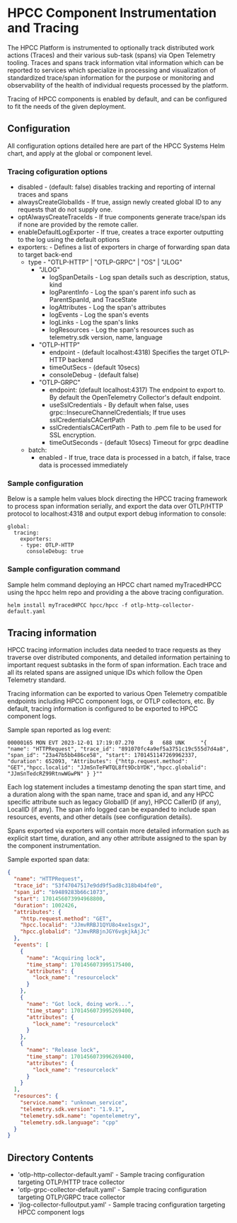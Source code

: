 # HPCC Component Instrumentation and Tracing

The HPCC Platform is instrumented to optionally track distributed work actions (Traces) and their various sub-task (spans) via Open Telemetry tooling. Traces and spans track information vital information which can be reported to services which specialize in processing and visualization of standardized trace/span information for the purpose or monitoring and observability of the health of individual requests processed by the platform.

Tracing of HPCC components is enabled by default, and can be configured to fit the needs of the given deployment.

## Configuration
All configuration options detailed here are part of the HPCC Systems Helm chart, and apply at the global or component level.

### Tracing cofiguration options
- disabled - (default: false) disables tracking and reporting of internal traces and spans
- alwaysCreateGlobalIds - If true, assign newly created global ID to any requests that do not supply one.
- optAlwaysCreateTraceIds - If true components generate trace/span ids if none are provided by the remote caller.
- enableDefaultLogExporter - If true, creates a trace exporter outputting to the log using the default options
- exporters: - Defines a list of exporters in charge of forwarding span data to target back-end
  - type - "OTLP-HTTP" | "OTLP-GRPC" | "OS" | "JLOG"
    - "JLOG"
      - logSpanDetails - Log span details such as description, status, kind
      - logParentInfo  - Log the span's parent info such as ParentSpanId, and TraceState
      - logAttributes  - Log the span's attributes
      - logEvents      - Log the span's events
      - logLinks       - Log the span's links
      - logResources   - Log the span's resources such as telemetry.sdk version, name, language
    - "OTLP-HTTP"
      - endpoint - (default localhost:4318) Specifies the target OTLP-HTTP backend
      - timeOutSecs - (default 10secs)
      - consoleDebug - (default false)
    - "OTLP-GRPC"
      - endpoint: (default localhost:4317) The endpoint to export to. By default the OpenTelemetry Collector's default endpoint.
      - useSslCredentials - By default when false, uses grpc::InsecureChannelCredentials; If true uses sslCredentialsCACertPath
      - sslCredentialsCACertPath - Path to .pem file to be used for SSL encryption.
      - timeOutSeconds - (default 10secs) Timeout for grpc deadline
  - batch:
    - enabled - If true, trace data is processed in a batch, if false, trace data is processed immediately

### Sample configuration
Below is a sample helm values block directing the HPCC tracing framework to process span information serially, and export the data over OTLP/HTTP protocol to localhost:4318 and output export debug information to console:

```console
global:
  tracing:
    exporters:
    - type: OTLP-HTTP
      consoleDebug: true
```
### Sample configuration command

Sample helm command deploying an HPCC chart named myTracedHPCC using the hpcc helm repo and providing a the above tracing configuration.

```console
helm install myTracedHPCC hpcc/hpcc -f otlp-http-collector-default.yaml
```
## Tracing information
HPCC tracing information includes data needed to trace requests as they traverse over distributed components, and detailed information pertaining to important request subtasks in the form of span information. Each trace and all its related spans are assigned unique IDs which follow the Open Telemetry standard.

Tracing information can be exported to various Open Telemetry compatible endpoints including HPCC component logs, or OTLP collectors, etc. By default, tracing information is configured to be exported to HPCC component logs.

Sample span reported as log event:
```console
00000165 MON EVT 2023-12-01 17:19:07.270     8   688 UNK     "{ "name": "HTTPRequest", "trace_id": "891070fc4a9ef5a3751c19c555d7d4a8", "span_id": "23a47b5bb486ce58", "start": 1701451147269962337, "duration": 652093, "Attributes": {"http.request.method": "GET","hpcc.localid": "JJmSnTeFWTQL8ft9DcbYDK","hpcc.globalid": "JJmSnTedcRZ99RtnwWGwPN" } }""
```

Each log statement includes a timestamp denoting the span start time, and a duration along with  the span name, trace and span id, and any HPCC specific attribute such as legacy GlobalID (if any), HPCC CallerID (if any), LocalID (if any).
The span info logged can be expanded to include span resources, events, and other details (see configuration details).

Spans exported via exporters will contain more detailed information such as explicit start time, duration, and any other attribute assigned to the span by the component instrumentation.

Sample exported span data:
```json
{
  "name": "HTTPRequest",
  "trace_id": "53f47047517e9dd9f5ad8c318b4b4fe0",
  "span_id": "b9489283b66c1073",
  "start": 1701456073994968800,
  "duration": 1002426,
  "attributes": {
    "http.request.method": "GET",
    "hpcc.localid": "JJmvRRBJ1QYU8o4xe1sgxJ",
    "hpcc.globalid": "JJmvRRBjnJGY6vgkjkAjJc"
  },
  "events": [
    {
      "name": "Acquiring lock",
      "time_stamp": 1701456073995175400,
      "attributes": {
        "lock_name": "resourcelock"
      }
    },
    {
      "name": "Got lock, doing work...",
      "time_stamp": 1701456073995269400,
      "attributes": {
        "lock_name": "resourcelock"
      }
    },
    {
      "name": "Release lock",
      "time_stamp": 1701456073996269400,
      "attributes": {
        "lock_name": "resourcelock"
      }
    }
  ],
  "resources": {
    "service.name": "unknown_service",
    "telemetry.sdk.version": "1.9.1",
    "telemetry.sdk.name": "opentelemetry",
    "telemetry.sdk.language": "cpp"
  }
}
```

## Directory Contents

- 'otlp-http-collector-default.yaml' - Sample tracing configuration targeting OTLP/HTTP trace collector
- 'otlp-grpc-collector-default.yaml' - Sample tracing configuration targeting OTLP/GRPC trace collector
- 'jlog-collector-fulloutput.yaml' - Sample tracing configuration targeting HPCC component logs
